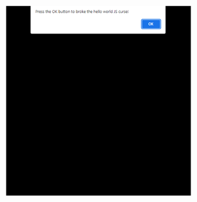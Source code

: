 <img width=1200 src="img\breacking_the_JS_hello_world_curse.png">
<img width=1200 rc="img\js_curse_breacked.png">
